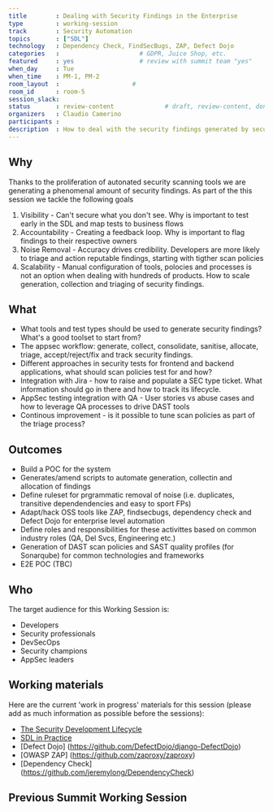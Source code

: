 ```yaml
---
title        : Dealing with Security Findings in the Enterprise
type         : working-session
track        : Security Automation
topics       : ["SDL"]
technology   : Dependency Check, FindSecBugs, ZAP, Defect Dojo
categories   :                      # GDPR, Juice Shop, etc.
featured     : yes                  # review with summit team "yes"
when_day     : Tue
when_time    : PM-1, PM-2
room_layout  :                    #
room_id      : room-5
session_slack: 
status       : review-content              # draft, review-content, done
organizers   : Claudio Camerino
participants : 
description  : How to deal with the security findings generated by security tools as part of CI/CD pipeline
---
```



## Why

Thanks to the proliferation of autonated security scanning tools we are generating a phenomenal amount of security findings. As part of the this session we tackle the following goals

1. Visibility - Can't secure what you don't see. Why is important to test early in the SDL and map tests to business flows
2. Accountability - Creating a feedback loop. Why is important to flag findings to their respective owners
3. Noise Removal - Accuracy drives credibility. Developers are more likely to triage and action reputable findings, starting with tigther scan policies
4. Scalability - Manual configuration of tools, polocies and processes is not an option when dealing with hundreds of products. How to scale generation, collection and triaging of security findings.

## What

- What tools and test types should be used to generate security findings? What's a good toolset to start from?
- The appsec workflow: generate, collect, consolidate, sanitise, allocate, triage, accept/reject/fix and track security findings.
- Different approaches in security tests for frontend and backend applications, what should scan policies test for and how?
- Integration with Jira - how to raise and populate a SEC type ticket. What information should go in there and how to track its lifecycle.
- AppSec testing integration with QA - User stories vs abuse cases and how to leverage QA processes to drive DAST tools
- Continous improvement - is it possible to tune scan policies as part of the triage process?

## Outcomes

- Build a POC for the system
- Generates/amend scripts to automate generation, collectin and allocation of findings
- Define ruleset for prgrammatic removal of noise (i.e. duplicates, transitive dependendencies and easy to sport FPs)
- Adapt/hack OSS tools like ZAP, findsecbugs, dependency check and Defect Dojo for enterprise level automation
- Define roles and responsibilities for these activittes based on common industry roles (QA, Del Svcs, Engineering etc.)
- Generation of DAST scan policies and SAST quality profiles (for Sonarqube) for common technologies and frameworks
- E2E POC (TBC)

## Who

The target audience for this Working Session is:

 - Developers
 - Security professionals
 - DevSecOps
 - Security champions
 - AppSec leaders

## Working materials

Here are the current 'work in progress' materials for this session (please add as much information as possible before the sessions):

- [The Security Development Lifecycle](https://www.owasp.org/images/7/78/OWASP_AppSec_Research_2010_Keynote_2_by_Lipner.pdf)
- [SDL in Practice](https://www.owasp.org/images/4/45/SDL_in_practice.pdf)
- [Defect Dojo] (https://github.com/DefectDojo/django-DefectDojo)
- [OWASP ZAP] (https://github.com/zaproxy/zaproxy)
- [Dependency Check] (https://github.com/jeremylong/DependencyCheck)

## Previous Summit Working Session

